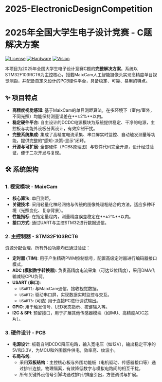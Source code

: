 # 2025-ElectronicDesignCompetition
# 2025年全国大学生电子设计竞赛 - C题解决方案

[![License](https://img.shields.io/badge/License-MIT-blue.svg)](LICENSE)
[![Hardware](https://img.shields.io/badge/Hardware-STMF103RCT6-00979D.svg)](https://www.st.com/)
[![Vision](https://img.shields.io/badge/Vision-MaixCam-0078D7.svg)](https://maixcam.sipeed.com/)

本项目为2025年全国大学生电子设计竞赛C题的**完整解决方案**。系统以STM32F103RCT6为主控核心，搭载MaixCam人工智能摄像头实现高精度单目视觉测距，并配备自定义设计的PCB硬件平台，具备稳定、可靠、易用的特点。

## ✨ 项目特点

- **高精度视觉感知**: 基于MaixCam的单目测距算法，在多环境下（室内/室外，不同光照）均能保持测量误差在**±2%**以内。
- **稳定硬件平台**: 自主设计的DCDC电源模块为系统提供稳定、干净的电源，主控板与功能外设板分离设计，有效抑制干扰。
- **完整系统集成**: 集成了高精度电流采集、串口屏实时监控、自动触发测量等功能，提供完整的“感知-决策-显示”闭环。
- **开源与可扩展**: 全部硬件（PCB&原理图）与软件代码完全开源，设计经过验证，便于二次开发与复现。

## 🛠️ 系统架构

### 1. 视觉模块 - MaixCam
- **核心算法**: 单目测距。
- **关键技术**: 采用轻量化神经网络与传统的图像处理相结合的方法，适应多种环境（光照变化、复杂背景）。
- **性能指标**: 在指定量程内，测量精度误差稳定在**±2%**以内。
- **接口方式**: 通过UART与主控STM32进行数据通信。

### 2. 主控制器 - STM32F103RCT6
资源分配合理，所有外设功能均已通过验证：
- **定时器 (TIM)**: 用于产生精确PWM控制信号，配置高级定时器进行编码器接口模式。
- **ADC (模拟数字转换器)**: 负责高精度电流采集（可达12位精度），采用DMA传输减轻CPU负荷。
- **USART (串口)**: 
  - `USART1`: 与MaixCam通信，接收视觉数据。
  - `USART2`: 驱动串口屏，实现数据实时监控与交互。
  - `USART3`: (可选) 用于连接PC进行调试输出。
- **GPIO**: 用于触发信号、LED状态指示、按键输入等。
- **I2C & SPI**: 预留接口，用于扩展其他传感器模块（如IMU、高精度ADC芯片）。

### 3. 硬件设计 - PCB
- **电源设计**: 板载自制DCDC降压电路，输入宽电压（如12V），输出稳定干净的5V和3.3V，为MCU和外围器件供电，效率高、纹波小。
- **布局布线**: 
  - 采用**双板结构**：主控核心板与外围功能板（电机驱动、传感器接口等）通过排针连接，物理隔离，有效降低数字与模拟电路间的相互干扰。
  - 所有关键外设信号引脚均通过排针/排座引出，方便调试与扩展。
